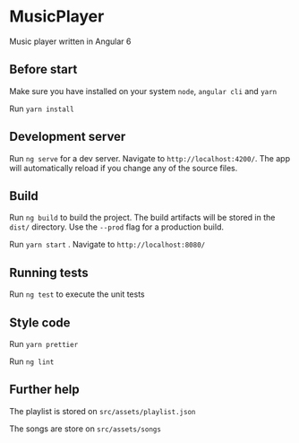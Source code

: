 # MusicPlayer

Music player written in Angular 6

## Before start

Make sure you have installed on your system `node`, `angular cli` and `yarn`

Run `yarn install`

## Development server

Run `ng serve` for a dev server. Navigate to `http://localhost:4200/`. The app will automatically reload if you change any of the source files.

## Build

Run `ng build` to build the project. The build artifacts will be stored in the `dist/` directory. Use the `--prod` flag for a production build.

Run `yarn start` . Navigate to `http://localhost:8080/`

## Running tests

Run `ng test` to execute the unit tests

## Style code

Run `yarn prettier`

Run `ng lint`

## Further help

The playlist is stored on `src/assets/playlist.json`

The songs are store on `src/assets/songs`
